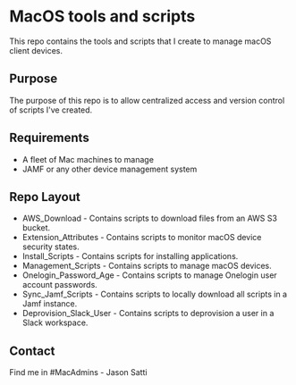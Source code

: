 MacOS tools and scripts
===========
This repo contains the tools and scripts that I create to manage macOS client devices.

Purpose
-------
The purpose of this repo is to allow centralized access and version control of scripts I've created.

## Requirements
* A fleet of Mac machines to manage
* JAMF or any other device management system

## Repo Layout
* AWS_Download - Contains scripts to download files from an AWS S3 bucket.
* Extension_Attributes - Contains scripts to monitor macOS device security states.
* Install_Scripts - Contains scripts for installing applications.
* Management_Scripts - Contains scripts to manage macOS devices.
* Onelogin_Password_Age - Contains scripts to manage Onelogin user account passwords.
* Sync_Jamf_Scripts - Contains scripts to locally download all scripts in a Jamf instance.
* Deprovision_Slack_User - Contains scripts to deprovision a user in a Slack workspace.

## Contact
Find me in #MacAdmins - Jason Satti
